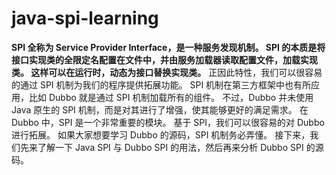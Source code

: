 # java-spi-learning
**SPI 全称为 Service Provider Interface，是一种服务发现机制。
SPI 的本质是将接口实现类的全限定名配置在文件中，并由服务加载器读取配置文件，加载实现类。
这样可以在运行时，动态为接口替换实现类。**
正因此特性，我们可以很容易的通过 SPI 机制为我们的程序提供拓展功能。
SPI 机制在第三方框架中也有所应用，比如 Dubbo 就是通过 SPI 机制加载所有的组件。
不过，Dubbo 并未使用 Java 原生的 SPI 机制，而是对其进行了增强，使其能够更好的满足需求。
在 Dubbo 中，SPI 是一个非常重要的模块。
基于 SPI，我们可以很容易的对 Dubbo 进行拓展。
如果大家想要学习 Dubbo 的源码，SPI 机制务必弄懂。
接下来，我们先来了解一下 Java SPI 与 Dubbo SPI 的用法，然后再来分析 Dubbo SPI 的源码。